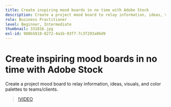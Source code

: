 ```yaml
---
title: Create inspiring mood boards in no time with Adobe Stock
description: Create a project mood board to relay information, ideas, visuals, and color palettes to teams/clients
role: Business Practitioner
level: Beginner, Intermediate
thumbnail: 331816.jpg
exl-id: 980b5818-8272-4a1b-93f7-7c3f293a86d9
---
```

# Create inspiring mood boards in no time with Adobe Stock

Create a project mood board to relay information, ideas, visuals, and color palettes to teams/clients.

>[!VIDEO](https://video.tv.adobe.com/v/331816?hidetitle=true)
